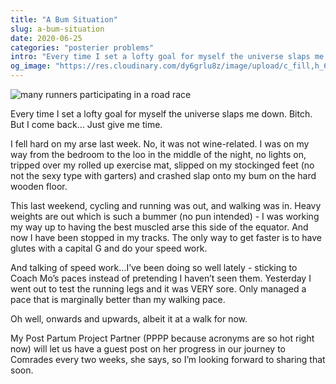 ```yaml
---
title: "A Bum Situation"
slug: a-bum-situation
date: 2020-06-25
categories: "posterier problems"
intro: "Every time I set a lofty goal for myself the universe slaps me down. Bitch. But I come back, just give me time."
og_image: "https://res.cloudinary.com/dy6grlu8z/image/upload/c_fill,h_630,w_1200/v1593049862/vh8amqtedhxblmrkmmah.jpg"
---
```


<img src="https://res.cloudinary.com/dy6grlu8z/image/upload/c_fill,h_630,w_1200/v1593049862/vh8amqtedhxblmrkmmah.jpg" alt="many runners participating in a road race">

Every time I set a lofty goal for myself the universe slaps me down. Bitch. But I come back… Just give me time.

I fell hard on my arse last week. No, it was not wine-related. I was on my way from the bedroom to the loo in the middle of the night, no lights on, tripped over my rolled up exercise mat, slipped on my stockinged feet (no not the sexy type with garters) and crashed slap onto my bum on the hard wooden floor.

This last weekend, cycling and running was out, and walking was in. Heavy weights are out which is such a bummer (no pun intended) - I was working my way up to having the best muscled arse this side of the equator. And now I have been stopped in my tracks. The only way to get faster is to have glutes with a capital G and do your speed work.

And talking of speed work…I’ve been doing so well lately - sticking to Coach Mo’s paces instead of pretending I haven’t seen them. Yesterday I went out to test the running legs and it was VERY sore. Only managed a pace that is marginally better than my walking pace.

Oh well, onwards and upwards, albeit it at a walk for now.

My Post Partum Project Partner (PPPP because acronyms are so hot right now) will let us have a guest post on her progress in our journey to Comrades every two weeks, she says, so I’m looking forward to sharing that soon.

